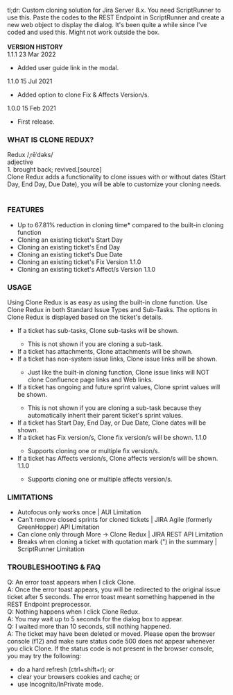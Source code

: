 tl;dr: Custom cloning solution for Jira Server 8.x. You need ScriptRunner to use this. Paste the codes to the REST Endpoint in ScriptRunner and create a new web object to display the dialog. It's been quite a while since I've coded and used this. Might not work outside the box.<br>
<br>
<strong>VERSION HISTORY</strong><br>
1.1.1 23 Mar 2022 
<ul><li>Added user guide link in the modal.</li></ul>
1.1.0 15 Jul 2021 
<ul><li>Added option to clone Fix & Affects Version/s.</li></ul>
1.0.0 15 Feb 2021 
<ul><li>First release.</li></ul>

<H3>WHAT IS CLONE REDUX?</H3>
Redux /ˌrēˈdəks/<br>
adjective<br>
1.	brought back; revived.[source]<br>
Clone Redux adds a functionality to clone issues with or without dates (Start Day, End Day, Due Date), you will be able to customize your cloning needs.<br>
<br>
<h3>FEATURES</h3>
<ul>
<li>Up to 67.81% reduction in cloning time* compared to the built-in cloning function</li>
<li>Cloning an existing ticket's Start Day</li>
<li>Cloning an existing ticket's End Day</li>
<li>Cloning an existing ticket's Due Date </li>
<li>Cloning an existing ticket's Fix Version 1.1.0</li>
<li>Cloning an existing ticket's Affect/s Version 1.1.0</li>
</ul>
<h3>USAGE</h3>
Using Clone Redux is as easy as using the built-in clone function. Use Clone Redux in both Standard Issue Types and Sub-Tasks.
The options in Clone Redux is displayed based on the ticket's details.
<ul>
<li>If a ticket has sub-tasks, Clone sub-tasks will be shown. </li>
  <ul><li>This is not shown if you are cloning a sub-task.</li></ul>
<li>If a ticket has attachments, Clone attachments will be shown.</li>
<li>If a ticket has non-system issue links, Clone issue links will be shown. </li>
  <ul><li>Just like the built-in cloning function, Clone issue links will NOT clone Confluence page links and Web links.</li></ul>
<li>If a ticket has ongoing and future sprint values, Clone sprint values will be shown. </li>
  <ul><li>This is not shown if you are cloning a sub-task because they automatically inherit their parent ticket's sprint values.</li></ul>
<li>If a ticket has Start Day, End Day, or Due Date, Clone dates will be shown.</li>
<li>If a ticket has Fix version/s, Clone fix version/s will be shown. 1.1.0 </li>
  <ul><li>Supports cloning one or multiple fix version/s.</li></ul>
<li>If a ticket has Affects version/s, Clone affects version/s will be shown. 1.1.0 </li>
  <ul><li>Supports cloning one or multiple affects version/s.</li></ul>
</ul>
<h3>LIMITATIONS</h3>
<ul>
<li>Autofocus only works once | AUI Limitation</li>
<li>Can't remove closed sprints for cloned tickets | JIRA Agile (formerly GreenHopper) API Limitation</li>
<li>Can clone only through More → Clone Redux | JIRA REST API Limitation</li>
<li>Breaks when cloning a ticket with quotation mark (") in the summary | ScriptRunner Limitation</li>
</ul>
<h3>TROUBLESHOOTING & FAQ</h3>
Q: An error toast appears when I click Clone.<br>
A: Once the error toast appears, you will be redirected to the original issue ticket after 5 seconds. The error toast meant something happened in the REST Endpoint preprocessor.<br>
Q: Nothing happens when I click Clone Redux.<br>
A: You may wait up to 5 seconds for the dialog box to appear.<br>
Q: I waited more than 10 seconds, still nothing happened.<br>
A: The ticket may have been deleted or moved. Please open the browser console (f12) and make sure status code 500 does not appear whenever you click Clone. If the status code is not present in the browser console, you may try the following:
<ul><li>do a hard refresh (ctrl+shift+r); or</li>
<li>clear your browsers cookies and cache; or</li>
<li>use Incognito/InPrivate mode.</li></ul>

